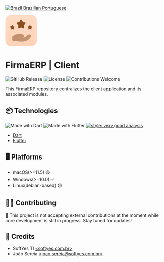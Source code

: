 [![Brazil](https://raw.githubusercontent.com/stevenrskelton/flag-icon/master/png/16/country-4x3/br.png "Brazil") Brazilian Portuguese](README.md)

<img width="100" height="100" src="readme/logo.png" alt="project logo">

# FirmaERP | Client

![GitHub Release](https://img.shields.io/github/v/release/FirmaERP/firmaerp_client?include_prereleases&color=orange)
![License](https://img.shields.io/github/license/FirmaERP/firmaerp_client?color=orange)
![Contributions Welcome](https://img.shields.io/badge/contributions-Closed-orange)

This FirmaERP repository centralizes the client application and its associated modules.

## 📦 Technologies

![Made with Dart](https://img.shields.io/badge/backend-Dart-orange)
![Made with Flutter](https://img.shields.io/badge/frontend-Flutter-orange)
[![style: very good analysis](https://img.shields.io/badge/style-very_good_analysis-B22C89.svg)](https://pub.dev/packages/very_good_analysis)

* [Dart](hhttps://dart.dev/)
* [Flutter](https://flutter.dev/)

## 🖥️ Platforms

* macOS(>=11.5) 🟡
* Windows(>=10.0) ✅
* Linux(debian-based) 🟡

## 🧑‍💻 Contributing

🚫 This project is not accepting external contributions at the moment while
core development is still in progress. Stay tuned for updates!

## 📜 Credits

* SoftYes TI [\<softyes.com.br\>](https://softyes.com.br)
* João Sereia [\<joao.sereia@softyes.com.br\>](mailto:joao.sereia@softyes.com.br)
